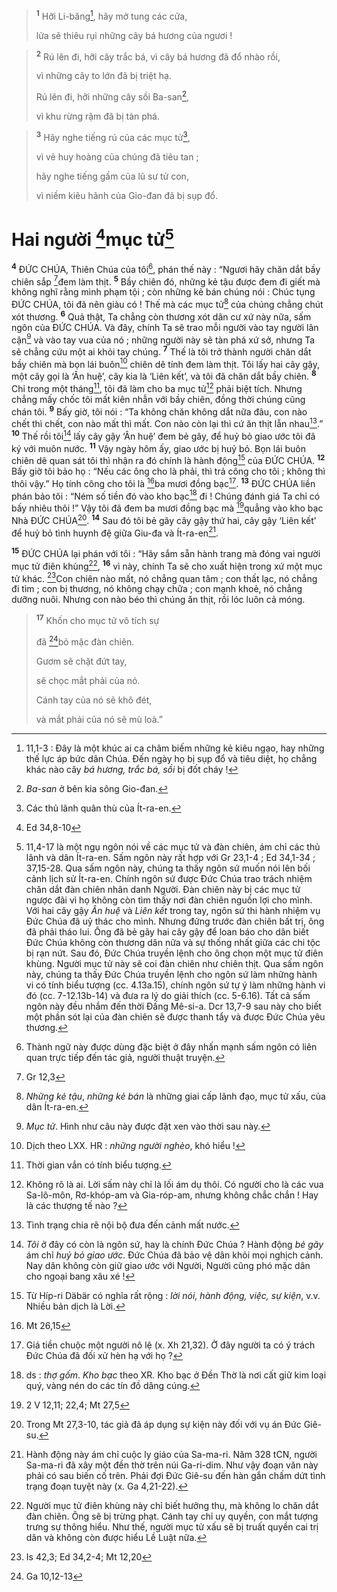
> <sup><b>1</b></sup> Hỡi Li-băng[^1], hãy mở tung các cửa,
> 
> lửa sẽ thiêu rụi những cây bá hương của ngươi !
>


> <sup><b>2</b></sup> Rú lên đi, hỡi cây trắc bá, vì cây bá hương đã đổ nhào rồi,
> 
> vì những cây to lớn đã bị triệt hạ.
> 
> Rú lên đi, hỡi những cây sồi Ba-san[^2],
> 
> vì khu rừng rậm đã bị tàn phá.
>


> <sup><b>3</b></sup> Hãy nghe tiếng rú của các mục tử[^3],
> 
> vì vẻ huy hoàng của chúng đã tiêu tan ;
> 
> hãy nghe tiếng gầm của lũ sư tử con,
> 
> vì niềm kiêu hãnh của Gio-đan đã bị sụp đổ.
>

# Hai người [^1*]mục tử[^4]
<sup><b>4</b></sup> ĐỨC CHÚA, Thiên Chúa của tôi[^5], phán thế này : “Ngươi hãy chăn dắt bầy chiên sắp [^2*]đem làm thịt. <sup><b>5</b></sup> Bầy chiên đó, những kẻ tậu được đem đi giết mà không nghĩ rằng mình phạm tội ; còn những kẻ bán chúng nói : Chúc tụng ĐỨC CHÚA, tôi đã nên giàu có ! Thế mà các mục tử[^6] của chúng chẳng chút xót thương. <sup><b>6</b></sup> Quả thật, Ta chẳng còn thương xót dân cư xứ này nữa, sấm ngôn của ĐỨC CHÚA. Và đây, chính Ta sẽ trao mỗi người vào tay người lân cận[^7] và vào tay vua của nó ; những người này sẽ tàn phá xứ sở, nhưng Ta sẽ chẳng cứu một ai khỏi tay chúng. <sup><b>7</b></sup> Thế là tôi trở thành người chăn dắt bầy chiên mà bọn lái buôn[^8] chiên dê tính đem làm thịt. Tôi lấy hai cây gậy, một cây gọi là ‘Ân huệ’, cây kia là ‘Liên kết’, và tôi đã chăn dắt bầy chiên. <sup><b>8</b></sup> Chỉ trong một tháng[^9], tôi đã làm cho ba mục tử[^10] phải biệt tích. Nhưng chẳng mấy chốc tôi mất kiên nhẫn với bầy chiên, đồng thời chúng cũng chán tôi. <sup><b>9</b></sup> Bấy giờ, tôi nói : “Ta không chăn không dắt nữa đâu, con nào chết thì chết, con nào mất thì mất. Con nào còn lại thì cứ ăn thịt lẫn nhau[^11].” <sup><b>10</b></sup> Thế rồi tôi[^12] lấy cây gậy ‘Ân huệ’ đem bẻ gãy, để huỷ bỏ giao ước tôi đã ký với muôn nước. <sup><b>11</b></sup> Vậy ngày hôm ấy, giao ước bị huỷ bỏ. Bọn lái buôn chiên dê quan sát tôi thì nhận ra đó chính là hành động[^13] của ĐỨC CHÚA. <sup><b>12</b></sup> Bấy giờ tôi bảo họ : “Nếu các ông cho là phải, thì trả công cho tôi ; không thì thôi vậy.” Họ tính công cho tôi là [^3*]ba mươi đồng bạc[^14]. <sup><b>13</b></sup> ĐỨC CHÚA liền phán bảo tôi : “Ném số tiền đó vào kho bạc[^15] đi ! Chúng đánh giá Ta chỉ có bấy nhiêu thôi !” Vậy tôi đã đem ba mươi đồng bạc mà [^4*]quẳng vào kho bạc Nhà ĐỨC CHÚA[^16]. <sup><b>14</b></sup> Sau đó tôi bẻ gãy cây gậy thứ hai, cây gậy ‘Liên kết’ để huỷ bỏ tình huynh đệ giữa Giu-đa và Ít-ra-en[^17].

<sup><b>15</b></sup> ĐỨC CHÚA lại phán với tôi : “Hãy sắm sẵn hành trang mà đóng vai người mục tử điên khùng[^18], <sup><b>16</b></sup> vì này, chính Ta sẽ cho xuất hiện trong xứ một mục tử khác. [^5*]Con chiên nào mất, nó chẳng quan tâm ; con thất lạc, nó chẳng đi tìm ; con bị thương, nó không chạy chữa ; con mạnh khoẻ, nó chẳng dưỡng nuôi. Nhưng con nào béo thì chúng ăn thịt, rồi lóc luôn cả móng.


> <sup><b>17</b></sup> Khốn cho mục tử vô tích sự
> 
> đã [^6*]bỏ mặc đàn chiên.
> 
> Gươm sẽ chặt đứt tay,
> 
> sẽ chọc mắt phải của nó.
> 
> Cánh tay của nó sẽ khô đét,
> 
> và mắt phải của nó sẽ mù loà.”
>

[^1]: 11,1-3 : Đây là một khúc ai ca châm biếm những kẻ kiêu ngạo, hay những thế lực áp bức dân Chúa. Đến ngày họ bị sụp đổ và tiêu diệt, họ chẳng khác nào cây <i>bá hương, trắc bá, sồi</i> bị đốt cháy !
[^2]: <i>Ba-san</i> ở bên kia sông Gio-đan.
[^3]: Các thủ lãnh quân thù của Ít-ra-en.
[^4]: 11,4-17 là một ngụ ngôn nói về các mục tử và đàn chiên, ám chỉ các thủ lãnh và dân Ít-ra-en. Sấm ngôn này rất hợp với Gr 23,1-4 ; Ed 34,1-34 ; 37,15-28. Qua sấm ngôn này, chúng ta thấy ngôn sứ muốn nói lên bối cảnh lịch sử Ít-ra-en. Chính ngôn sứ được Đức Chúa trao trách nhiệm chăn dắt đàn chiên nhân danh Người. Đàn chiên này bị các mục tử ngược đãi vì họ không còn tìm thấy nơi đàn chiên nguồn lợi cho mình. Với hai cây gậy <i>Ân huệ</i> và <i>Liên kết</i> trong tay, ngôn sứ thi hành nhiệm vụ Đức Chúa đã uỷ thác cho mình. Nhưng đứng trước đàn chiên bất trị, ông đã phải tháo lui. Ông đã bẻ gãy hai cây gậy để loan báo cho dân biết Đức Chúa không còn thương dân nữa và sự thống nhất giữa các chi tộc bị rạn nứt. Sau đó, Đức Chúa truyền lệnh cho ông chọn một mục tử điên khùng. Người mục tử này sẽ coi đàn chiên như chiên thịt. Qua sấm ngôn này, chúng ta thấy Đức Chúa truyền lệnh cho ngôn sứ làm những hành vi có tính biểu tượng (cc. 4.13a.15), chính ngôn sứ tự ý làm những hành vi đó (cc. 7-12.13b-14) và đưa ra lý do giải thích (cc. 5-6.16). Tất cả sấm ngôn này đều nhắm đến thời Đấng Mê-si-a. Dcr 13,7-9 sau này cho biết một phần sót lại của đàn chiên sẽ được thanh tẩy và được Đức Chúa yêu thương.
[^5]: Thành ngữ này được dùng đặc biệt ở đây nhấn mạnh sấm ngôn có liên quan trực tiếp đến tác giả, người thuật truyện.
[^6]: <i>Những kẻ tậu</i>, <i>những kẻ bán</i> là những giai cấp lãnh đạo, mục tử xấu, của dân Ít-ra-en.
[^7]: <i>Mục tử</i>. Hình như câu này được đặt xen vào thời sau này.
[^8]: Dịch theo LXX. HR : <i>những người nghèo</i>, khó hiểu !
[^9]: Thời gian vắn có tính biểu tượng.
[^10]: Không rõ là ai. Lời sấm này chỉ là lối ám dụ thôi. Có người cho là các vua Sa-lô-môn, Rơ-khóp-am và Gia-róp-am, nhưng không chắc chắn ! Hay là các thượng tế nào ?
[^11]: Tình trạng chia rẽ nội bộ đưa đến cảnh mất nước.
[^12]: <i>Tôi</i> ở đây có còn là ngôn sứ, hay là chính Đức Chúa ? Hành động <i>bẻ gãy</i> ám chỉ <i>huỷ bỏ giao ước</i>. Đức Chúa đã bảo vệ dân khỏi mọi nghịch cảnh. Nay dân không còn giữ giao ước với Người, Người cũng phó mặc dân cho ngoại bang xâu xé !
[^13]: Từ Híp-ri <span class="hebrew-translit">Däbär</span> có nghĩa rất rộng : <i>lời nói, hành động, việc, sự kiện</i>, v.v. Nhiều bản dịch là Lời.
[^14]: Giá tiền chuộc một người nô lệ (x. Xh 21,32). Ở đây người ta có ý trách Đức Chúa đã đối xử hèn hạ với họ ?
[^15]: ds : <i>thợ gốm</i>. <i>Kho bạc</i> theo XR. Kho bạc ở Đền Thờ là nơi cất giữ kim loại quý, vàng nén do các tín đồ dâng cúng.
[^16]: Trong Mt 27,3-10, tác giả đã áp dụng sự kiện này đối với vụ án Đức Giê-su.
[^17]: Hành động này ám chỉ cuộc ly giáo của Sa-ma-ri. Năm 328 tCN, người Sa-ma-ri đã xây một đền thờ trên núi Ga-ri-dim. Như vậy đoạn văn này phải có sau biến cố trên. Phải đợi Đức Giê-su đến hàn gắn chấm dứt tình trạng đoạn tuyệt này (x. Ga 4,21-22).
[^18]: Người mục tử điên khùng này chỉ biết hưởng thụ, mà không lo chăn dắt đàn chiên. Ông sẽ bị trừng phạt. Cánh tay chỉ uy quyền, con mắt tượng trưng sự thông hiểu. Như thế, người mục tử xấu sẽ bị truất quyền cai trị dân và không còn được hiểu Lề Luật nữa.
[^1*]: Ed 34,8-10
[^2*]: Gr 12,3
[^3*]: Mt 26,15
[^4*]: 2 V 12,11; 22,4; Mt 27,5
[^5*]: Is 42,3; Ed 34,2-4; Mt 12,20
[^6*]: Ga 10,12-13
